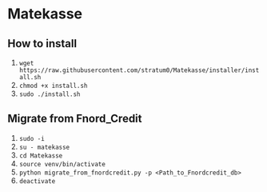 # Matekasse
## How to install
1. `wget https://raw.githubusercontent.com/stratum0/Matekasse/installer/install.sh`
2. `chmod +x install.sh`
3. `sudo ./install.sh`

## Migrate from Fnord_Credit
1. `sudo -i`
2. `su - matekasse`
3. `cd Matekasse`
4. `source venv/bin/activate`
5. `python migrate_from_fnordcredit.py -p <Path_to_Fnordcredit_db>`
6. `deactivate`